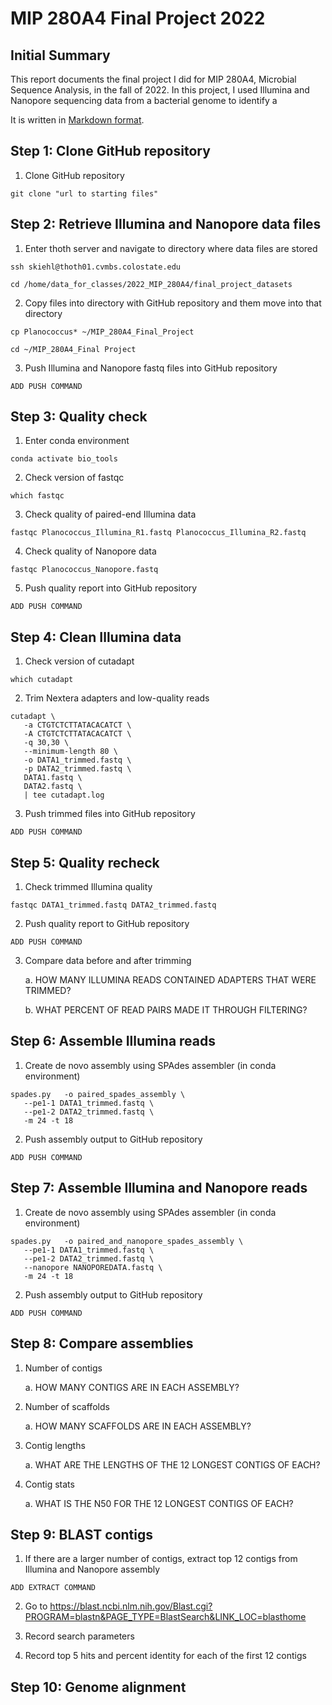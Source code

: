 # MIP 280A4 Final Project 2022

## Initial Summary

This report documents the final project I did for MIP 280A4, Microbial Sequence Analysis, in the fall of 2022. In this project, I used Illumina and Nanopore sequencing data from a bacterial genome to identify a 

It is written in [Markdown format](https://www.markdownguide.org/basic-syntax/). 

## Step 1: Clone GitHub repository

1. Clone GitHub repository
```
git clone "url to starting files"
```

## Step 2: Retrieve Illumina and Nanopore data files

1. Enter thoth server and navigate to directory where data files are stored

```
ssh skiehl@thoth01.cvmbs.colostate.edu

cd /home/data_for_classes/2022_MIP_280A4/final_project_datasets
```

2. Copy files into directory with GitHub repository and them move into that directory

```
cp Planococcus* ~/MIP_280A4_Final_Project

cd ~/MIP_280A4_Final Project
```
3. Push Illumina and Nanopore fastq files into GitHub repository

```
ADD PUSH COMMAND
```

## Step 3: Quality check

1. Enter conda environment 

```
conda activate bio_tools
```

2. Check version of fastqc

```
which fastqc
```

3. Check quality of paired-end Illumina data

```
fastqc Planococcus_Illumina_R1.fastq Planococcus_Illumina_R2.fastq
```

4. Check quality of Nanopore data

```
fastqc Planococcus_Nanopore.fastq
```

5. Push quality report into GitHub repository

```
ADD PUSH COMMAND 
```

## Step 4: Clean Illumina data

1. Check version of cutadapt

```
which cutadapt
```

2. Trim Nextera adapters and low-quality reads

```
cutadapt \
   -a CTGTCTCTTATACACATCT \
   -A CTGTCTCTTATACACATCT \
   -q 30,30 \
   --minimum-length 80 \
   -o DATA1_trimmed.fastq \
   -p DATA2_trimmed.fastq \
   DATA1.fastq \
   DATA2.fastq \
   | tee cutadapt.log
```

3. Push trimmed files into GitHub repository

```
ADD PUSH COMMAND
```

## Step 5: Quality recheck

1. Check trimmed Illumina quality

```
fastqc DATA1_trimmed.fastq DATA2_trimmed.fastq
```

2. Push quality report to GitHub repository

```
ADD PUSH COMMAND
```

3. Compare data before and after trimming

    a. HOW MANY ILLUMINA READS CONTAINED ADAPTERS THAT WERE TRIMMED?

    b. WHAT PERCENT OF READ PAIRS MADE IT THROUGH FILTERING?
    
    
## Step 6: Assemble Illumina reads

1. Create de novo assembly using SPAdes assembler (in conda environment)

```
spades.py   -o paired_spades_assembly \
   --pe1-1 DATA1_trimmed.fastq \
   --pe1-2 DATA2_trimmed.fastq \
   -m 24 -t 18
```

2. Push assembly output to GitHub repository

```
ADD PUSH COMMAND
```

## Step 7: Assemble Illumina and Nanopore reads

1. Create de novo assembly using SPAdes assembler (in conda environment)

```
spades.py   -o paired_and_nanopore_spades_assembly \
   --pe1-1 DATA1_trimmed.fastq \
   --pe1-2 DATA2_trimmed.fastq \
   --nanopore NANOPOREDATA.fastq \
   -m 24 -t 18
```

2. Push assembly output to GitHub repository

```
ADD PUSH COMMAND
```

## Step 8: Compare assemblies

1. Number of contigs

    a. HOW MANY CONTIGS ARE IN EACH ASSEMBLY?

2. Number of scaffolds

    a. HOW MANY SCAFFOLDS ARE IN EACH ASSEMBLY?

3. Contig lengths
    
    a. WHAT ARE THE LENGTHS OF THE 12 LONGEST CONTIGS OF EACH?
    
4. Contig stats

    a. WHAT IS THE N50 FOR THE 12 LONGEST CONTIGS OF EACH?
    
## Step 9: BLAST contigs

1. If there are a larger number of contigs, extract top 12 contigs from Illumina and Nanopore assembly

```
ADD EXTRACT COMMAND
```

2. Go to https://blast.ncbi.nlm.nih.gov/Blast.cgi?PROGRAM=blastn&PAGE_TYPE=BlastSearch&LINK_LOC=blasthome

3. Record search parameters

4. Record top 5 hits and percent identity for each of the first 12 contigs

## Step 10: Genome alignment

